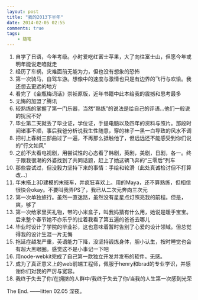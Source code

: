 ```yaml
---
layout: post
title: "我的2013下半年"
date: 2014-02-05 02:55
comments: true
tags: 
	- 随笔
---
```


1. 自学了日语，今年考级。小时爱吃红富士苹果，大了向往富士山，但愿今年或明年能说走咱就走
2. 经历了车祸，灾难面前无能为力，但也没有想象的恐怖
3. 第一次骑马，自驾车游。想像中的速度与激情也只是有边界的飞行与欢愉。我还想去更远的地方
4. 看完了《金瓶梅词话》崇祯原版，近年书籍中此本给我的震撼和思考最多
5. 无悔的加盟了腾讯
6. 较熟练的掌握了第一门乐器，当然“熟练”的说法是给自己的评语…他们一般说的扰民不好
7. 毕业第二天就丢了毕业证，学位证，手提电脑以及四年的资料与照片。那段时间诸事不顺，事后我爸分析说我生性随意，穿的袜子一黑一白导致的风水不调
8. 把村上春树三部曲过了一遍，不再那么抵触他了，但远远还不能感受到你们说的“行文如风”
9. 之前不太看电视剧，用尝试性的心态看了韩剧，英剧，美剧，日剧，各一。终于跟我很潮的外婆找到了共同话题，赶上了她这辆飞奔的“三零后”列车
10. 那些尝试过，但没毅力坚持下来的事情：手绘和轮滑（此处真诚检讨但不打算改…）
11. 年末搭上3D建模的末班车，并疯狂喜欢上。用的Maya，还不算熟练，但相信很快会okay。不要叫我弄PS了，我已从二次元奔向三次元
12. 第一次单独旅行。虽然一直迷路，虽然没有星星点灯照亮我的前程。但是，爽，够了
13. 第一次给家里买礼物，带的小米盒子，叫我妈猜有什么用，她说是暖手宝宝。后来整个春节她不亦乐乎的拉着我看了第五遍的爸爸去哪儿
14. 毕业时设计了学院的毕业衫，这也意味着暂时告别了心爱的设计领域。但总觉得我的设计生涯一片无悔
15. 拖延症越发严重，英语能力下降，没坚持锻炼身体，胆小认生，按时睡觉也会有超大黑眼圈。感觉这不是小事记一下吧
16. 用node-webkit完成了自己第一款独立开发并发布的软件。无感。
17. 成为了真正意义上的web前端工程师，佩服于henry和brad的专业学识，并感谢你们对我的严厉与宽容。
18. 我终于失去了你/在拥挤的人群中/我终于失去了你/当我的人生第一次感到光荣

The End.
——litten 02.05 深夜。